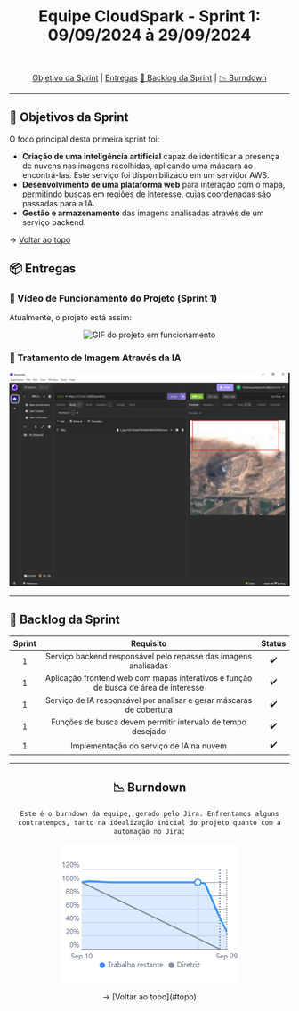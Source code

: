 <h1 align="center"> Equipe CloudSpark - Sprint 1: 09/09/2024 à 29/09/2024 </h1>

<br id="topo">
<p align="center">
    <a href="#objetivo">Objetivo da Sprint</a>  |  
    <a href="#entrega">Entregas</a>
    <a href="#backlog">📝 Backlog da Sprint</a>  |  
    <a href="#burndown">📉 Burndown</a>
</p>

---

<h2 id="objetivo">🎯 Objetivos da Sprint</h2>

O foco principal desta primeira sprint foi:

- **Criação de uma inteligência artificial** capaz de identificar a presença de nuvens nas imagens recolhidas, aplicando uma máscara ao encontrá-las. Este serviço foi disponibilizado em um servidor AWS.
- **Desenvolvimento de uma plataforma web** para interação com o mapa, permitindo buscas em regiões de interesse, cujas coordenadas são passadas para a IA.
- **Gestão e armazenamento** das imagens analisadas através de um serviço backend.

→ [Voltar ao topo](#topo)

<span id="entrega">

<h2 id="entregas">📦 Entregas</h2>

### 🎥 Vídeo de Funcionamento do Projeto (Sprint 1)

Atualmente, o projeto está assim:
<p align="center">
  <img src="../assets/1sprint/GIF-1SPRINT.gif" alt="GIF do projeto em funcionamento">
</p>


### 📸 Tratamento de Imagem Através da IA

<p align="center">
  <img src="../assets/1sprint/identificacaoNuvem1Sprint.jpg" alt="Exemplo de identificação de nuvens">
</p>

---

<h2 id="backlog">📝 Backlog da Sprint</h2>
  
<div align="center">
  
| Sprint | Requisito | Status |
|:------:|:----------:|:------:|
| 1      | Serviço backend responsável pelo repasse das imagens analisadas | ✔️ |
| 1      | Aplicação frontend web com mapas interativos e função de busca de área de interesse | ✔️ |
| 1      | Serviço de IA responsável por analisar e gerar máscaras de cobertura | ✔️ |
| 1      | Funções de busca devem permitir intervalo de tempo desejado | ✔️ |
| 1      | Implementação do serviço de IA na nuvem | ✔️ |

---

<h2 id="burndown">📉 Burndown</h2>

    Este é o burndown da equipe, gerado pelo Jira. Enfrentamos alguns contratempos, tanto na idealização inicial do projeto quanto com a automação no Jira:
<p align="center">
  <img src="../assets/1sprint/burndown.png" alt="Burndown gráfico da Sprint 1">
</p>
→ [Voltar ao topo](#topo)
